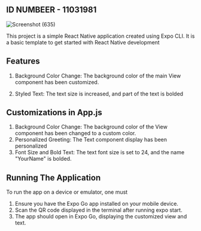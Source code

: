 
## ID NUMBEER - 11031981

![Screenshot (635)](https://github.com/theodanielsjr101/rn-assignment2-ID-11031981/assets/150858757/8e5123ec-75c0-432c-a134-0941f24a6044)


This project is a simple React Native application created using Expo CLI. It is a basic template to get started with React Native development

## Features
1) Background Color Change: The background color of the main View component has been customized.

2) Styled Text: The text size is increased, and part of the text is bolded


## Customizations in App.js

1) Background Color Change: The background color of the View component has been changed to a custom color.
2) Personalized Greeting: The Text component display has been personalized
3) Font Size and Bold Text: The text font size is set to 24, and the name "YourName" is bolded.


## Running The Application
To run the app on a device or emulator, one must 
1) Ensure you have the Expo Go app installed on your mobile device.
2) Scan the QR code displayed in the terminal after running expo start.
3) The app should open in Expo Go, displaying the customized view and text.
